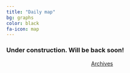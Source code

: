 ```yaml
---
title: "Daily map"
bg: graphs
color: black
fa-icon: map
---
```

### Under construction. Will be back soon!
<!-- ## Today's maps
// #### **Note:** Click on the image to load the high resolution map

// <h1 style="text-align: center">Total confirmed cases</h1>
// <p style="text-align: center"><a href="https://twitter.com/amasaesle/status/1256674462390312960/photo/1" target="_blank"><img width="350" height="400" src="https://i.postimg.cc/Zn9rg1VN/image.png"/></a></p> 
 
 ---------------------------------------------------------
 
// <h1 style="text-align: center">Recovered, Hospitalized, and deceased</h1>
// <p style="text-align: center"><a href='https://twitter.com/amasaesle/status/1256674582175440896/photo/1' target='_blank'><img width="500" height="350" src='https://i.postimg.cc/VNkQtRKT/image.png' border='0' alt='RHD'/></a></p> -->

<p style="text-align: center"><a class="button2" href="https://elseasama.github.io/chcovid19/archives.html">Archives</a></p>

